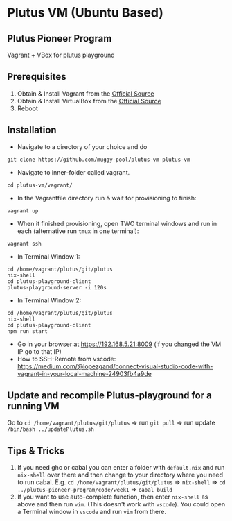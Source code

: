 # Plutus VM (Ubuntu Based)
## Plutus Pioneer Program 
Vagrant + VBox for plutus playground

## Prerequisites

1. Obtain & Install Vagrant from the [Official Source](https://www.vagrantup.com)
2. Obtain & Install VirtualBox from the [Official Source](https://www.virtualbox.org)
3. Reboot

## Installation

* Navigate to a directory of your choice and do

```ssh
git clone https://github.com/muggy-pool/plutus-vm plutus-vm
```

* Navigate to inner-folder called vagrant.

```ssh
cd plutus-vm/vagrant/
```

* In the Vagrantfile directory run & wait for provisioning to finish:

```ssh
vagrant up
```

* When it finished provisioning, open TWO terminal windows and run in each (alternative run `tmux` in one terminal):

```ssh
vagrant ssh
```
* In Terminal Window 1:

```ssh
cd /home/vagrant/plutus/git/plutus
nix-shell
cd plutus-playground-client
plutus-playground-server -i 120s
```

* In Terminal Window 2:

```ssh
cd /home/vagrant/plutus/git/plutus
nix-shell
cd plutus-playground-client
npm run start
```
* Go in your browser at https://192.168.5.21:8009 (if you changed the VM IP go to that IP)
* How to SSH-Remote from vscode: https://medium.com/@lopezgand/connect-visual-studio-code-with-vagrant-in-your-local-machine-24903fb4a9de

## Update and recompile Plutus-playground for a running VM 
Go to `cd /home/vagrant/plutus/git/plutus` => run `git pull` => run update `/bin/bash ../updatePlutus.sh`

## Tips & Tricks
1. If you need ghc or cabal you can enter a folder with `default.nix` and run `nix-shell` over there and then change to your directory where you need to run cabal. E.g. `cd /home/vagrant/plutus/git/plutus` => `nix-shell` => `cd ../plutus-pioneer-program/code/week1` => `cabal build`
2. If you want to use auto-complete function, then enter `nix-shell` as above and then run `vim`. (This doesn't work with `vscode`). You could open a Terminal window in `vscode` and run `vim` from there.
